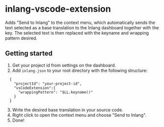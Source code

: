 # inlang-vscode-extension

Adds "Send to Inlang" to the context menu, which automatically sends the text selected as a base translation to the Inlang dashboard together with the key. The selected text is then replaced with the keyname and wrapping pattern desired.

## Getting started

1. Get your project id from settings on the dashboard.
2. Add `inlang.json` to your root directory with the following structure:

```
  {
    "projectId": "your-project-id",
    "vsCodeExtension":{
      "wrappingPattern": "$LL.keyname()"
    }
  }
```

3. Write the desired base translation in your source code.
4. Right click to open the context menu and choose "Send to Inlang".
5. Done!
